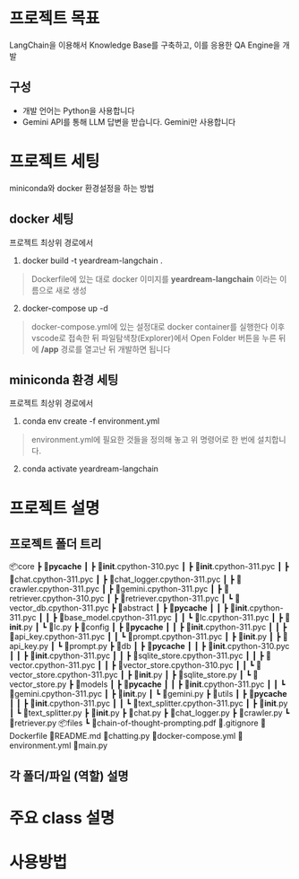 # 프로젝트 목표
 LangChain을 이용해서 Knowledge Base를 구축하고, 이를 응용한 QA Engine을 개발
## 구성
- 개발 언어는 Python을 사용합니다
- Gemini API를 통해 LLM 답변을 받습니다. Gemini만 사용합니다
  
#  프로젝트 세팅

 miniconda와 docker 환경설정을 하는 방법

## docker 세팅
프로젝트 최상위 경로에서

1. docker build -t yeardream-langchain .
> Dockerfile에 있는 대로 docker 이미지를 **yeardream-langchain** 이라는 이름으로 새로 생성
2. docker-compose up -d
> docker-compose.yml에 있는 설정대로 docker container를 실행한다
> 이후 vscode로 접속한 뒤 파일탐색창(Explorer)에서 Open Folder 버튼을 누른 뒤에 **/app** 경로를 열고난 뒤 개발하면 됩니다

## miniconda 환경 세팅
프로젝트 최상위 경로에서
1. conda env create -f environment.yml
> environment.yml에 필요한 것들을 정의해 놓고 위 명령어로 한 번에 설치합니다.
2. conda activate yeardream-langchain

# 프로젝트 설명
## 프로젝트 폴더 트리
📦core
 ┣ 📂__pycache__
 ┃ ┣ 📜__init__.cpython-310.pyc
 ┃ ┣ 📜__init__.cpython-311.pyc
 ┃ ┣ 📜chat.cpython-311.pyc
 ┃ ┣ 📜chat_logger.cpython-311.pyc
 ┃ ┣ 📜crawler.cpython-311.pyc
 ┃ ┣ 📜gemini.cpython-311.pyc
 ┃ ┣ 📜retriever.cpython-310.pyc
 ┃ ┣ 📜retriever.cpython-311.pyc
 ┃ ┗ 📜vector_db.cpython-311.pyc
 ┣ 📂abstract
 ┃ ┣ 📂__pycache__
 ┃ ┃ ┣ 📜__init__.cpython-311.pyc
 ┃ ┃ ┣ 📜base_model.cpython-311.pyc
 ┃ ┃ ┗ 📜lc.cpython-311.pyc
 ┃ ┣ 📜__init__.py
 ┃ ┗ 📜lc.py
 ┣ 📂config
 ┃ ┣ 📂__pycache__
 ┃ ┃ ┣ 📜__init__.cpython-311.pyc
 ┃ ┃ ┣ 📜api_key.cpython-311.pyc
 ┃ ┃ ┗ 📜prompt.cpython-311.pyc
 ┃ ┣ 📜__init__.py
 ┃ ┣ 📜api_key.py
 ┃ ┗ 📜prompt.py
 ┣ 📂db
 ┃ ┣ 📂__pycache__
 ┃ ┃ ┣ 📜__init__.cpython-310.pyc
 ┃ ┃ ┣ 📜__init__.cpython-311.pyc
 ┃ ┃ ┣ 📜sqlite_store.cpython-311.pyc
 ┃ ┃ ┣ 📜vector.cpython-311.pyc
 ┃ ┃ ┣ 📜vector_store.cpython-310.pyc
 ┃ ┃ ┗ 📜vector_store.cpython-311.pyc
 ┃ ┣ 📜__init__.py
 ┃ ┣ 📜sqlite_store.py
 ┃ ┗ 📜vector_store.py
 ┣ 📂models
 ┃ ┣ 📂__pycache__
 ┃ ┃ ┣ 📜__init__.cpython-311.pyc
 ┃ ┃ ┗ 📜gemini.cpython-311.pyc
 ┃ ┣ 📜__init__.py
 ┃ ┗ 📜gemini.py
 ┣ 📂utils
 ┃ ┣ 📂__pycache__
 ┃ ┃ ┣ 📜__init__.cpython-311.pyc
 ┃ ┃ ┗ 📜text_splitter.cpython-311.pyc
 ┃ ┣ 📜__init__.py
 ┃ ┗ 📜text_splitter.py
 ┣ 📜__init__.py
 ┣ 📜chat.py
 ┣ 📜chat_logger.py
 ┣ 📜crawler.py
 ┗ 📜retriever.py
📦files
 ┗ 📜chain-of-thought-prompting.pdf
📜.gitignore
📜Dockerfile
📜README.md
📜chatting.py
📜docker-compose.yml
📜environment.yml
📜main.py

## 각 폴더/파일 (역할) 설명

# 주요 class 설명

# 사용방법
